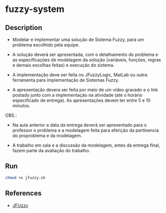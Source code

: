 # fuzzy-system

## Description

- Modelar e implementar uma solução de Sistema Fuzzy, para um problema escolhido pela equipe.

- A solução deverá ser apresentada, com o detalhamento do problema e as especificações de modelagem da solução (variáveis, funções, regras e demais escolhas feitas) e execução do sistema.

- A implementação deve ser feita no JFuzzyLogic, MatLab ou outra ferramenta para implementação de Sistemas Fuzzy.

- A apresentação devera ser feita por meio de um video gravado e o link postado junto com a implementação na atividade (até o horário especificado de entrega). As apresentações devem ter entre 5 e 10 minutos.

OBS.:

- Na aula anterior a data da entrega deverá ser apresentado para o professor o problema e a modelagem feita para aferição da pertinencia do proproblema e da modelagem.

- A trabalho em sala e a discussão da modelagem, antes da entrega final, fazem parte da avaliação do trabalho.

## Run

```bash
chmod +x jfuzzy.sh
```

## References

- [JFUzzy](https://jfuzzylogic.sourceforge.net/html/index.html)
